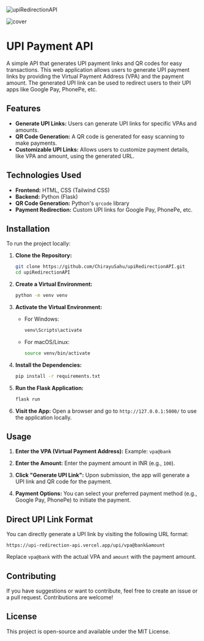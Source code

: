 
<img src="https://socialify.git.ci/ChirayuSahu/upiRedirectionAPI/image?language=1&name=1&owner=1&stargazers=1&theme=Dark" alt="upiRedirectionAPI"/>

![cover](https://github.com/user-attachments/assets/a7779007-b4e3-4fd3-92ee-52b84a766f8e)

# UPI Payment API

A simple API that generates UPI payment links and QR codes for easy transactions. This web application allows users to generate UPI payment links by providing the Virtual Payment Address (VPA) and the payment amount. The generated UPI link can be used to redirect users to their UPI apps like Google Pay, PhonePe, etc.

## Features

- **Generate UPI Links:** Users can generate UPI links for specific VPAs and amounts.
- **QR Code Generation:** A QR code is generated for easy scanning to make payments.
- **Customizable UPI Links:** Allows users to customize payment details, like VPA and amount, using the generated URL.

## Technologies Used

- **Frontend:** HTML, CSS (Tailwind CSS)
- **Backend:** Python (Flask)
- **QR Code Generation:** Python's `qrcode` library
- **Payment Redirection:** Custom UPI links for Google Pay, PhonePe, etc.

## Installation

To run the project locally:

1. **Clone the Repository:**
   ```bash
   git clone https://github.com/ChirayuSahu/upiRedirectionAPI.git
   cd upiRedirectionAPI
   ```

2. **Create a Virtual Environment:**
   ```bash
   python -m venv venv
   ```

3. **Activate the Virtual Environment:**
   - For Windows:
     ```bash
     venv\Scripts\activate
     ```
   - For macOS/Linux:
     ```bash
     source venv/bin/activate
     ```

4. **Install the Dependencies:**
   ```bash
   pip install -r requirements.txt
   ```

5. **Run the Flask Application:**
   ```bash
   flask run
   ```

6. **Visit the App:**
   Open a browser and go to `http://127.0.0.1:5000/` to use the application locally.

## Usage

1. **Enter the VPA (Virtual Payment Address):**
   Example: `vpa@bank`

2. **Enter the Amount:**
   Enter the payment amount in INR (e.g., `100`).

3. **Click "Generate UPI Link":**
   Upon submission, the app will generate a UPI link and QR code for the payment.

4. **Payment Options:**
   You can select your preferred payment method (e.g., Google Pay, PhonePe) to initiate the payment.

## Direct UPI Link Format

You can directly generate a UPI link by visiting the following URL format:

```
https://upi-redirection-api.vercel.app/upi/vpa@bank&amount
```

Replace `vpa@bank` with the actual VPA and `amount` with the payment amount.

## Contributing

If you have suggestions or want to contribute, feel free to create an issue or a pull request. Contributions are welcome!

## License

This project is open-source and available under the MIT License.
